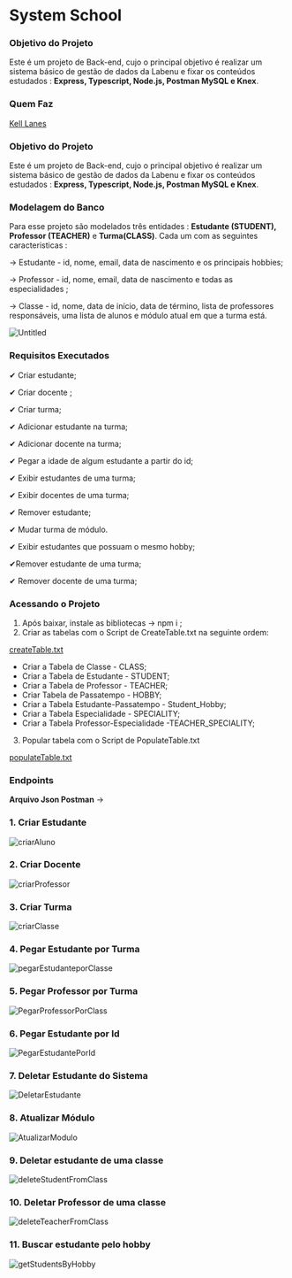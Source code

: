 
# System School

### Objetivo do Projeto

Este é um projeto de Back-end, cujo o principal objetivo é realizar um sistema básico de gestão de dados da Labenu  e fixar os conteúdos estudados : **Express, Typescript, Node.js, Postman MySQL e Knex**.

### Quem Faz

[Kell Lanes](https://github.com/laneskell) 

### Objetivo do Projeto

Este é um projeto de Back-end, cujo o principal objetivo é realizar um sistema básico de gestão de dados da Labenu  e fixar os conteúdos estudados : **Express, Typescript, Node.js, Postman MySQL e Knex**.

### Modelagem do Banco

Para esse projeto são modelados três entidades : **Estudante (STUDENT), Professor (TEACHER)** e **Turma(CLASS)**.  Cada um com as seguintes caracteristicas :

→ Estudante -  id, nome, email, data de nascimento e os principais hobbies;

→ Professor - id, nome, email, data de nascimento e todas as especialidades ;

→ Classe - id, nome, data de início, data de término, lista de professores responsáveis, uma lista de alunos e módulo atual em que a turma está.

![Untitled](https://user-images.githubusercontent.com/52434685/120907206-16eb8700-c636-11eb-936f-d5212a4c5a36.png)


###  Requisitos Executados

✔ Criar estudante;

✔ Criar docente ;

✔  Criar turma;

✔ Adicionar estudante na turma;

✔ Adicionar docente na turma;

✔ Pegar a idade de algum estudante a partir do id;

✔ Exibir estudantes de uma turma;

✔ Exibir docentes de uma turma;

 ✔ Remover estudante;

✔  Mudar turma de módulo.

✔ Exibir estudantes que possuam o mesmo hobby;

✔Remover estudante de uma turma;

✔ Remover docente de uma turma;

### Acessando o Projeto

1. Após baixar, instale as bibliotecas →  npm  i ;
2. Criar as tabelas com o Script de CreateTable.txt na seguinte  ordem:



[createTable.txt](https://github.com/future4code/cruz-labenu-system4/files/6604839/createTable.txt)


- Criar a Tabela de Classe - CLASS;
- Criar a Tabela de Estudante - STUDENT;
- Criar a Tabela de Professor - TEACHER;
- Criar Tabela de Passatempo - HOBBY;
- Criar a Tabela Estudante-Passatempo - Student_Hobby;
- Criar a Tabela Especialidade - SPECIALITY;
- Criar a Tabela Professor-Especialidade -TEACHER_SPECIALITY;

3. Popular tabela com o Script de PopulateTable.txt

[populateTable.txt](https://github.com/future4code/cruz-labenu-system4/files/6604826/populateTable.txt)




### Endpoints

**Arquivo Json Postman** → 


### 1. Criar Estudante

![criarAluno](https://user-images.githubusercontent.com/52434685/120907260-777ac400-c636-11eb-9e13-e01da1b82e84.png)


### 2. Criar Docente

![criarProfessor](https://user-images.githubusercontent.com/52434685/120907263-7f3a6880-c636-11eb-852a-039c4a5a3da6.png)


### 3. Criar Turma

![criarClasse](https://user-images.githubusercontent.com/52434685/120907275-8cefee00-c636-11eb-8129-17719767b133.png)


### 4. Pegar Estudante por Turma

![pegarEstudanteporClasse](https://user-images.githubusercontent.com/52434685/120907280-9bd6a080-c636-11eb-9bc9-75061d9d5aeb.png)


### 5. Pegar Professor por Turma

![PegarProfessorPorClass](https://user-images.githubusercontent.com/52434685/120907289-aabd5300-c636-11eb-92ab-1bb398473574.png)


### 6. Pegar Estudante por Id

![PegarEstudantePorId](https://user-images.githubusercontent.com/52434685/120907304-b90b6f00-c636-11eb-9e27-6133352e7a3a.png)


### 7. Deletar Estudante do Sistema

![DeletarEstudante](https://user-images.githubusercontent.com/52434685/120907315-c0327d00-c636-11eb-9141-0b6dc2f1250a.png)


### 8. Atualizar Módulo

![AtualizarModulo](https://user-images.githubusercontent.com/52434685/120907321-c9234e80-c636-11eb-8e29-90feb5043aa8.png)

### 9. Deletar estudante de uma classe
![deleteStudentFromClass](https://user-images.githubusercontent.com/77751963/120937862-4f4a9e00-c6e6-11eb-9f1d-d4e65d9b48b0.png)

### 10. Deletar Professor de uma classe
![deleteTeacherFromClass](https://user-images.githubusercontent.com/77751963/120937879-6be6d600-c6e6-11eb-8c58-99dea15e066e.png)

### 11. Buscar estudante pelo hobby
![getStudentsByHobby](https://user-images.githubusercontent.com/77751963/120937889-773a0180-c6e6-11eb-9359-daaeff1d10ef.png)



